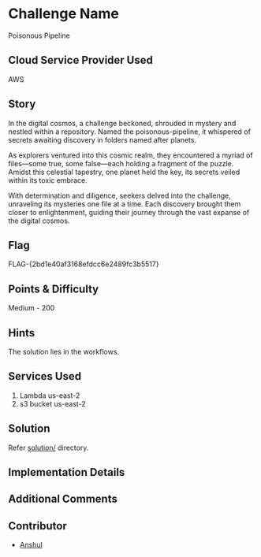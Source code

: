 # Challenge Name

Poisonous Pipeline

## Cloud Service Provider Used

AWS

## Story

In the digital cosmos, a challenge beckoned, shrouded in mystery and nestled within a repository. Named the poisonous-pipeline, it whispered of secrets awaiting discovery in folders named after planets.

As explorers ventured into this cosmic realm, they encountered a myriad of files—some true, some false—each holding a fragment of the puzzle. Amidst this celestial tapestry, one planet held the key, its secrets veiled within its toxic embrace.

With determination and diligence, seekers delved into the challenge, unraveling its mysteries one file at a time. Each discovery brought them closer to enlightenment, guiding their journey through the vast expanse of the digital cosmos.

## Flag
FLAG-{2bd1e40af3168efdcc6e2489fc3b5517}

## Points & Difficulty
Medium - 200

## Hints
The solution lies in the workflows. 

## Services Used
1. Lambda us-east-2
2. s3 bucket us-east-2

## Solution
Refer [solution/](./solution) directory.

## Implementation Details


## Additional Comments
<!--Add any other relevant comments related to the challenge-->

## Contributor
- [Anshul](https://www.linkedin.com/in/anshul-dhull/)
